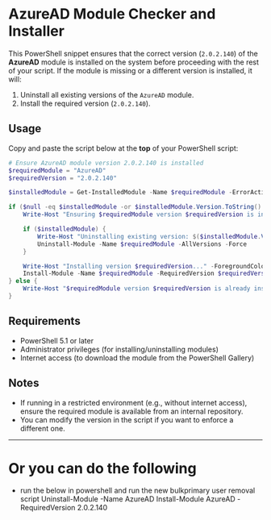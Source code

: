 # AzureAD Module Checker and Installer

This PowerShell snippet ensures that the correct version (`2.0.2.140`) of the **AzureAD** module is installed on the system before proceeding with the rest of your script. If the module is missing or a different version is installed, it will:

1. Uninstall all existing versions of the `AzureAD` module.
2. Install the required version (`2.0.2.140`).

## Usage

Copy and paste the script below at the **top** of your PowerShell script:

```powershell
# Ensure AzureAD module version 2.0.2.140 is installed
$requiredModule = "AzureAD"
$requiredVersion = "2.0.2.140"

$installedModule = Get-InstalledModule -Name $requiredModule -ErrorAction SilentlyContinue

if ($null -eq $installedModule -or $installedModule.Version.ToString() -ne $requiredVersion) {
    Write-Host "Ensuring $requiredModule version $requiredVersion is installed..." -ForegroundColor Yellow

    if ($installedModule) {
        Write-Host "Uninstalling existing version: $($installedModule.Version)" -ForegroundColor Cyan
        Uninstall-Module -Name $requiredModule -AllVersions -Force
    }

    Write-Host "Installing version $requiredVersion..." -ForegroundColor Cyan
    Install-Module -Name $requiredModule -RequiredVersion $requiredVersion -Force -AllowClobber
} else {
    Write-Host "$requiredModule version $requiredVersion is already installed." -ForegroundColor Green
}
```

## Requirements

- PowerShell 5.1 or later
- Administrator privileges (for installing/uninstalling modules)
- Internet access (to download the module from the PowerShell Gallery)

## Notes

- If running in a restricted environment (e.g., without internet access), ensure the required module is available from an internal repository.
- You can modify the version in the script if you want to enforce a different one.

---

# Or you can do the following 
- run the below in powershell and run the new bulkprimary user removal script
Uninstall-Module -Name AzureAD
Install-Module AzureAD -RequiredVersion 2.0.2.140
